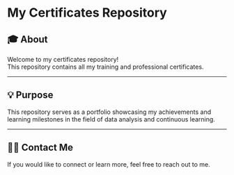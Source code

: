 # My Certificates Repository

## 🎓 About
Welcome to my certificates repository!  
This repository contains all my training and professional certificates.

---

## 💡 Purpose
This repository serves as a portfolio showcasing my achievements and learning milestones in the field of data analysis and continuous learning.

---

## 👨‍💻 Contact Me
If you would like to connect or learn more, feel free to reach out to me.
